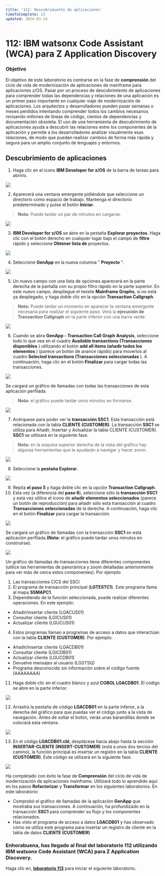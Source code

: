 ```yaml
---
title: '112: Descubrimiento de aplicaciones'
timeToComplete: 15
updated: 2024-03-14
---
```

<QuizAlert text="¡Aviso! ¡El material del cuestionario se marcará así!" />

# 112: IBM watsonx Code Assistant (WCA) para Z Application Discovery

### Objetivo

El objetivo de este laboratorio es centrarse en la fase de **comprensión** del ciclo de vida de modernización de aplicaciones de mainframe para aplicaciones z/OS. Pasar por un proceso de descubrimiento de aplicaciones para comprender todas las dependencias y relaciones de una aplicación es un primer paso importante en cualquier viaje de modernización de aplicaciones. Los arquitectos y desarrolladores pueden pasar semanas o meses perdidos intentando comprender todos los cambios necesarios revisando millones de líneas de código, cientos de dependencias y documentación obsoleta. El uso de una herramienta de descubrimiento de aplicaciones ayuda a descubrir las relaciones entre los componentes de la aplicación y permite a los desarrolladores analizar visualmente esas relaciones, de modo que puedan realizar cambios de forma más rápida y segura para un amplio conjunto de lenguajes y entornos.

## Descubrimiento de aplicaciones

1.  Haga clic en el icono **IBM Developer for z/OS** de la barra de tareas para abrirlo.

![](./images/112/open-app.png)

2.  Aparecerá una ventana emergente pidiéndole que seleccione un directorio como espacio de trabajo. Mantenga el directorio predeterminado y pulse el botón **Iniciar**.

> **Nota:** Puede tardar un par de minutos en cargarse.

![](./images/112/launch-workspace.png)

3.  **IBM Developer for z/OS** se abre en la pestaña **Explorar proyectos**. Haga clic con el botón derecho en cualquier lugar bajo el campo de **filtro** rápido y seleccione **Obtener lista de** proyectos.

![](./images/112/get-projects-list.png)

4.  Seleccione **GenApp** en la nueva columna " **Proyecto** ".

![](./images/112/select-genapp.png)

5.  Un nuevo campo con una lista de opciones aparecerá en la parte derecha de la pantalla con su propio filtro rápido en la parte superior. En este nuevo campo, despliegue el twistie **Mainframe Graphs**, si no está ya desplegado, y haga doble clic en la opción **Transaction Callgraph**.

> **Nota:** Puede tardar un momento en aparecer la ventana emergente necesaria para realizar el siguiente paso. Verá la **ejecución de Transaction Callgraph** en la parte inferior con una barra verde.

![](./images/112/select-transaction-callgraph.png)

6.  Cuando se abra **GenApp - Transaction Call Graph Analysis**, seleccione todo lo que vea en el cuadro **Available transactions (Transacciones disponibles** ) utilizando el botón **add all items (añadir todos los elementos** ) (parece un botón de avance rápido) para moverlos al cuadro **Selected transactions (Transacciones seleccionadas** ). A continuación, haga clic en el botón **Finalizar** para cargar todas las transacciones.

![](./images/112/transaction-callgraph-analysis.png)

Se cargará un gráfico de llamadas con todas las transacciones de esta aplicación perfilada.

> **Nota:** el gráfico puede tardar unos minutos en formarse.

![](./images/112/all-transaction-callgraph.png)

7.  Acérquese para poder ver la **transacción SSC1**. Esta transacción está relacionada con la tabla **CLIENTE (CUSTOMER)**. La transacción **SSC1** se utiliza para Añadir, Insertar y Actualizar la tabla CLIENTE (CUSTOMER). **SSC1** se utilizará en la siguiente fase.

> **Nota:** en la esquina superior derecha de la vista del gráfico hay algunas herramientas que le ayudarán a navegar y hacer zoom.

![](./images/112/all-transaction-callgraph-zoom.png)

8.  Seleccione la **pestaña Explorar**.

![](./images/112/select-explore.png)

9.  Repita **el paso 5** y haga doble clic en la opción **Transaction Callgraph**.
10. Esta vez (a diferencia del **paso 6**), seleccione sólo la **transacción SSC1** y esta vez utilice el icono de **añadir elementos seleccionados** (parece un botón de reproducción) para añadir sólo esta transacción al cuadro **Transacciones seleccionadas** de la derecha. A continuación, haga clic en el botón **Finalizar** para cargar la transacción.

![](./images/112/ssc1-transaction-callgraph-analysis.png)

Se cargará un gráfico de llamadas con la transacción **SSC1** en esta aplicación perfilada.**(Nota:** el gráfico puede tardar unos minutos en construirse).

![](./images/112/ssc1-transaction-callgraph.png)

Un gráfico de llamadas de transacciones tiene diferentes componentes (utilice las herramientas de panorámica y zoom detalladas anteriormente para ver más de cerca estos componentes). Por ejemplo:

1.  Las transacciones CICS del SSCI
2.  El programa de transacción principal (**LGTESTC1**). Este programa llama al mapa **SSMAPC1**.
3.  Dependiendo de la función seleccionada, puede realizar diferentes operaciones. En este ejemplo:

*   Añadir/insertar cliente (LGACUS01)
*   Consultar cliente (LGICUS01)
*   Actualizar cliente (LGUCUS01)

4.  Estos programas llaman a programas de acceso a datos que interactúan con la tabla **CLIENTE (CUSTOMER)**. Por ejemplo:

*   Añadir/insertar cliente (LGACDB01)
*   Consultar cliente (LGICDB01)
*   Actualizar cliente (LGUCDB01)
*   Devuelve mensajes al usuario (LGSTSQ)
*   Programa desconocido sin información sobre el código fuente (AAAAAAAA)

11. Haga doble clic en el cuadro blanco y azul **COBOL LGACDB01**. El código se abre en la parte inferior.

![](./images/112/select-lgacdb01.png)

12. Arrastra la pestaña de código **LGACDB01** en la parte inferior, a la derecha del gráfico para que puedas ver el código junto a la vista de navegación. Antes de soltar el botón, verás unas barandillas donde se colocará esta ventana.

![](./images/112/drag-code.png)

13. En el código **LGACDB01.cbl**, desplácese hacia abajo hasta la sección **INSERTAR-CLIENTE (INSERT-CUSTOMER)** (está a unos dos tercios del camino), la función principal es insertar un registro en la tabla **CLIENTE (CUSTOMER)**. Este código se utilizará en la siguiente fase.

![](./images/112/insert-customer-code.png)

Ha completado con éxito la fase de **Comprensión** del ciclo de vida de modernización de aplicaciones mainframe. Utilizará todo lo aprendido aquí en los pasos **Refactorizar** y **Transformar** en los siguientes laboratorios. En este laboratorio:

<QuizAlert text="Hay una pregunta en el cuestionario sobre la fase Comprensión." />

*   Comprobó el gráfico de llamadas de la aplicación **GenApp** que mostraba sus transacciones. A continuación, ha profundizado en la transacción **SSC1** para comprender su flujo y los componentes relacionados.
*   Has visto el programa de acceso a datos **LGACDB01** y has observado cómo se utiliza este programa para insertar un registro de cliente en la tabla de datos **CLIENTE (CUSTOMER)**

### Enhorabuena, has llegado al final del laboratorio 112 utilizando IBM watsonx Code Assistant (WCA) para Z Application Discovery.

Haga clic en, **[laboratorio 113](/watsonx/codeassistant/z/113)** para iniciar el siguiente laboratorio.
